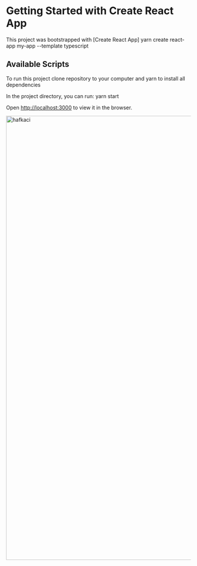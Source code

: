 # Getting Started with Create React App

This project was bootstrapped with [Create React App] yarn create react-app my-app --template typescript

## Available Scripts

To run this project clone repository to your computer and yarn to install all dependencies

In the project directory, you can run: yarn start

Open [http://localhost:3000](http://localhost:3000) to view it in the browser.






<img width="1209" alt="hafkaci" src="https://user-images.githubusercontent.com/57225644/123385363-bb0d8180-d595-11eb-8373-bcde9a392db7.png">

